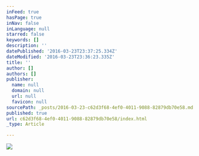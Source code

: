 ```yaml
---
inFeed: true
hasPage: true
inNav: false
inLanguage: null
starred: false
keywords: []
description: ''
datePublished: '2016-03-23T23:37:25.334Z'
dateModified: '2016-03-23T23:36:23.335Z'
title: ''
author: []
authors: []
publisher:
  name: null
  domain: null
  url: null
  favicon: null
sourcePath: _posts/2016-03-23-c62d3f68-4ef0-4011-9088-82879db70e58.md
published: true
url: c62d3f68-4ef0-4011-9088-82879db70e58/index.html
_type: Article

---
```

![](https://the-grid-user-content.s3-us-west-2.amazonaws.com/15ec4c5d-b425-4d4d-b907-9b5b55f75009.jpg)